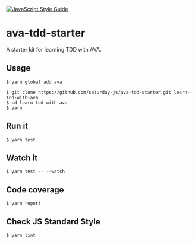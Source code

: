 [![JavaScript Style Guide](https://img.shields.io/badge/code_style-standard-brightgreen.svg)](https://standardjs.com)

# ava-tdd-starter
A starter kit for learning TDD with AVA.

## Usage
```
$ yarn global add ava
```

```
$ git clone https://github.com/saturday-js/ava-tdd-starter.git learn-tdd-with-ava
$ cd learn-tdd-with-ava
$ yarn
```

## Run it
```
$ yarn test
```

## Watch it
```
$ yarn test -- --watch
```

## Code coverage
```
$ yarn report
```

## Check JS Standard Style
```
$ yarn lint
```
